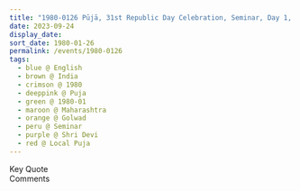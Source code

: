 ```yaml
---
title: "1980-0126 Pūjā, 31st Republic Day Celebration, Seminar, Day 1, Golwad (near Bordi), Maharashtra, India"
date: 2023-09-24
display_date: 
sort_date: 1980-01-26
permalink: /events/1980-0126
tags:
  - blue @ English
  - brown @ India
  - crimson @ 1980
  - deeppink @ Puja
  - green @ 1980-01
  - maroon @ Maharashtra
  - orange @ Golwad
  - peru @ Seminar
  - purple @ Shri Devi
  - red @ Local Puja
---
```


<wave-list>
  <list-title color="green" width="75">Key Quote</list-title>
  <list-item color="BlanchedAlmond"  width="200"></list-item>
  <list-item color="Lavender"></list-item>
  <list-item color="BlanchedAlmond"></list-item>
</wave-list>

<br>

<wave-list>
  <list-title color="green" width="75">Comments</list-title>
  <list-item color="BlanchedAlmond"  width="200"></list-item>
  <list-item color="Lavender"></list-item>
  <list-item color="BlanchedAlmond"></list-item>
</wave-list>